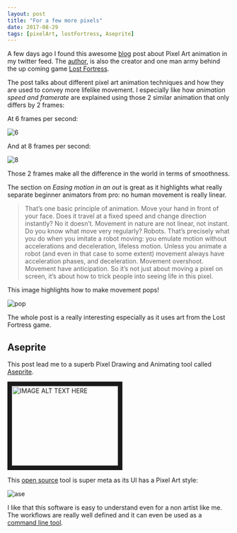 ```yaml
---
layout: post
title: "For a few more pixels"
date: 2017-08-29
tags: [pixelArt, lostFortress, Aseprite]
---
```


A few days ago I found this awesome [blog](http://lost-fortress.com/index.php/2017/08/24/pixel-art-animation-smoothness/) post about Pixel Art animation in my twitter feed. The [author](https://twitter.com/Skaz_), is also the creator and one man army behind the up coming game [Lost Fortress](http://lost-fortress.com/).

The post talks about different pixel art animation techniques and how they are used to convey more lifelike movement. I especially like how *animation speed and framerate* are explained using those 2 similar animation that only differs by 2 frames:

At 6 frames per second:

![6](https://i1.wp.com/lost-fortress.com/wp-content/uploads/2017/08/dwarf_run_anim_6frames.gif?w=128)

And at 8 frames per second:

![8](https://i1.wp.com/lost-fortress.com/wp-content/uploads/2017/08/dwarf_run_anim_8frames.gif?w=128)

Those 2 frames make all the difference in the world in terms of smoothness. 

The section on *Easing motion in an out* is great as it highlights what really separate beginner animators from pro: no human movement is really linear.

> That’s one basic principle of animation. Move your hand in front of your face. Does it travel at a fixed speed and change direction instantly? No it doesn’t. Movement in nature are not linear, not instant. Do you know what move very regularly? Robots. That’s precisely what you do when you imitate a robot moving: you emulate motion without accelerations and deceleration, lifeless motion. Unless you animate a robot (and even in that case to some extent) movement always have acceleration phases, and deceleration. Movement overshoot. Movement have anticipation. So it’s not just about moving a pixel on screen, it’s about how to trick people into seeing life in this pixel.

This image highlights how to make movement pops!

![pop](https://i1.wp.com/lost-fortress.com/wp-content/uploads/2017/08/Tuto_attack_part_1.gif?resize=506%2C506)

The whole post is a really interesting especially as it uses art from the Lost Fortress game.

## Aseprite

This post lead me to a superb Pixel Drawing and Animating tool called [Aseprite](https://www.aseprite.org/). 

<a href="http://www.youtube.com/watch?feature=player_embedded&v=eG6AJcj5KTY
" target="_blank"><img src="http://img.youtube.com/vi/eG6AJcj5KTY/0.jpg"
alt="IMAGE ALT TEXT HERE" width="240" height="180" border="10" /></a>

This [open source](https://github.com/aseprite/aseprite) tool is super meta as its UI has a Pixel Art style:

![ase](https://davidcapello.com/images/aseprite.png)

I like that this software is easy to understand even for a non artist like me. The workflows are really well defined and it can even be used as a [command line tool](https://www.aseprite.org/docs/cli/).